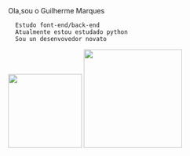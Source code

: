 <div>
      Ola,sou o Guilherme Marques
      
      Estudo font-end/back-end
      Atualmente estou estudado python
      Sou un desenvovedor novato
</div>


<div>
      <a href="https://github.com/GuilhermeMPCosta"></a>
      <img height="150em" src="https://github-readme-stats.vercel.app/api?username=GuilhermeMPCosta&show_icons=true&theme=cobalt">
      <img height="200em" src="https://github-readme-stats.vercel.app/api/top-langs?username=GuilhermeMPCosta&show_icons=true&theme=cobalt">
</div>
